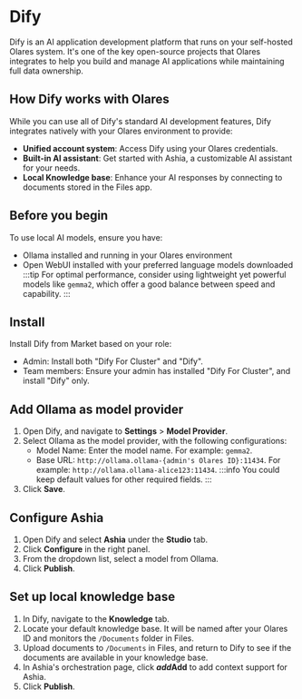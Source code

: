 # Dify

Dify is an AI application development platform that runs on your self-hosted Olares system. It's one of the key open-source projects that Olares integrates to help you build and manage AI applications while maintaining full data ownership.

## How Dify works with Olares
While you can use all of Dify's standard AI development features, Dify integrates natively with your Olares environment to provide:
* **Unified account system**: Access Dify using your Olares credentials.
* **Built-in AI assistant**: Get started with Ashia, a customizable AI assistant for your needs.
* **Local Knowledge base**: Enhance your AI responses by connecting to documents stored in the Files app.

## Before you begin
To use local AI models, ensure you have:
- Ollama installed and running in your Olares environment
- Open WebUI installed with your preferred language models downloaded
  :::tip
  For optimal performance, consider using lightweight yet powerful models like `gemma2`, which offer a good balance between speed and capability.
  :::

## Install
Install Dify from Market based on your role:
* Admin: Install both "Dify For Cluster" and "Dify".
* Team members: Ensure your admin has installed "Dify For Cluster", and install "Dify" only.

## Add Ollama as model provider
1. Open Dify, and navigate to **Settings** > **Model Provider**.
2. Select Ollama as the model provider, with the following configurations:
    - Model Name: Enter the model name. For example: `gemma2`.
    - Base URL: `http://ollama.ollama-{admin's Olares ID}:11434`. For example: `http://ollama.ollama-alice123:11434`.
      :::info
      You could keep default values for other required fields.
      :::
3. Click **Save**.

## Configure Ashia
1. Open Dify and select **Ashia** under the **Studio** tab.
2. Click **Configure** in the right panel.
3. From the dropdown list, select a model from Ollama.
4. Click **Publish**.

## Set up local knowledge base
1. In Dify, navigate to the **Knowledge** tab.
2. Locate your default knowledge base. It will be named after your Olares ID and monitors the `/Documents` folder in Files.
3. Upload documents to `/Documents` in Files, and return to Dify to see if the documents are available in your knowledge base.
4. In Ashia's orchestration page, click **<i class="material-symbols-outlined">add</i>Add** to add context support for Ashia.
5. Click **Publish**.
